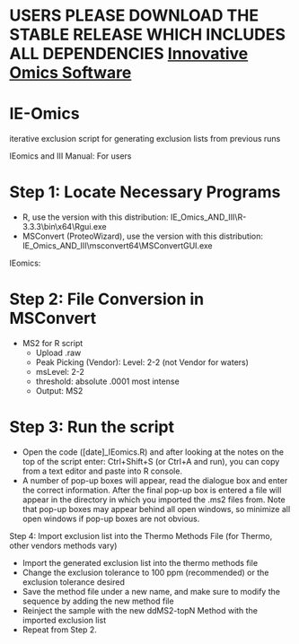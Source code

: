 # USERS PLEASE DOWNLOAD THE STABLE RELEASE WHICH INCLUDES ALL DEPENDENCIES [Innovative Omics Software](innovativeomics.com/software/)

# IE-Omics
iterative exclusion script for generating exclusion lists from previous runs

IEomics and III Manual: For users

# Step 1: Locate Necessary Programs
 *	R, use the version with this distribution:                                                                         IE_Omics_AND_III\R-3.3.3\bin\x64\Rgui.exe
 *	MSConvert (ProteoWizard), use the version with this distribution: IE_Omics_AND_III\msconvert64\MSConvertGUI.exe

IEomics:

# Step 2: File Conversion in MSConvert
* MS2 for R script
  * Upload .raw
  * Peak Picking (Vendor): Level: 2-2 (not Vendor for waters)
  * msLevel: 2-2
  * threshold: absolute .0001 most intense
  * Output: MS2

# Step 3: Run the script
 *	Open the code ([date]_IEomics.R) and after looking at the notes on the top of the script enter: Ctrl+Shift+S (or Ctrl+A and run), you can copy from a text editor and paste into R console. 
 *	A number of pop-up boxes will appear, read the dialogue box and enter the correct information. After the final pop-up box is entered a file will appear in the directory in which you imported the .ms2 files from. Note that pop-up boxes may appear behind all open windows, so minimize all open windows if pop-up boxes are not obvious. 

Step 4: Import exclusion list into the Thermo Methods File (for Thermo, other vendors methods vary)
 *	Import the generated exclusion list into the thermo methods file
 *	Change the exclusion tolerance to 100 ppm (recommended) or the exclusion tolerance desired
 *	Save the method file under a new name, and make sure to modify the sequence by adding the new method file
 *	Reinject the sample with the new ddMS2-topN Method with the imported exclusion list
 *	Repeat from Step 2. 
